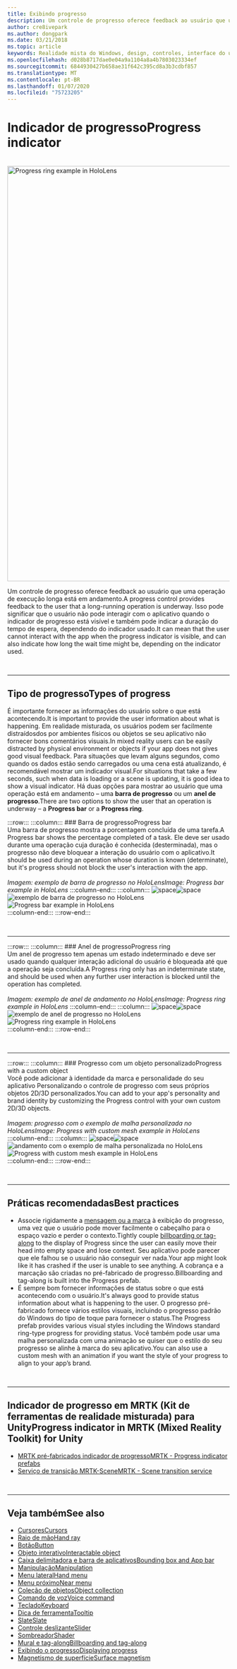 ```yaml
---
title: Exibindo progresso
description: Um controle de progresso oferece feedback ao usuário que uma operação de execução longa está em andamento.
author: cre8ivepark
ms.author: dongpark
ms.date: 03/21/2018
ms.topic: article
keywords: Realidade mista do Windows, design, controles, interface do usuário, UX
ms.openlocfilehash: d028b8717dae0e04a9a1104a8a4b7803023334ef
ms.sourcegitcommit: 6844930427b658ae31f642c395cd8a3b3cdbf857
ms.translationtype: MT
ms.contentlocale: pt-BR
ms.lasthandoff: 01/07/2020
ms.locfileid: "75723205"
---
```

# <a name="progress-indicator"></a><span data-ttu-id="1ce97-104">Indicador de progresso</span><span class="sxs-lookup"><span data-stu-id="1ce97-104">Progress indicator</span></span>

<br>

<img src="images/UX/MRTK_ProgressIndicator.gif" alt="Progress ring example in HoloLens" width="940px">

<span data-ttu-id="1ce97-105">Um controle de progresso oferece feedback ao usuário que uma operação de execução longa está em andamento.</span><span class="sxs-lookup"><span data-stu-id="1ce97-105">A progress control provides feedback to the user that a long-running operation is underway.</span></span> <span data-ttu-id="1ce97-106">Isso pode significar que o usuário não pode interagir com o aplicativo quando o indicador de progresso está visível e também pode indicar a duração do tempo de espera, dependendo do indicador usado.</span><span class="sxs-lookup"><span data-stu-id="1ce97-106">It can mean that the user cannot interact with the app when the progress indicator is visible, and can also indicate how long the wait time might be, depending on the indicator used.</span></span>

<br>

---

## <a name="types-of-progress"></a><span data-ttu-id="1ce97-107">Tipo de progresso</span><span class="sxs-lookup"><span data-stu-id="1ce97-107">Types of progress</span></span>

<span data-ttu-id="1ce97-108">É importante fornecer as informações do usuário sobre o que está acontecendo.</span><span class="sxs-lookup"><span data-stu-id="1ce97-108">It is important to provide the user information about what is happening.</span></span> <span data-ttu-id="1ce97-109">Em realidade misturada, os usuários podem ser facilmente distraídosdos por ambientes físicos ou objetos se seu aplicativo não fornecer bons comentários visuais.</span><span class="sxs-lookup"><span data-stu-id="1ce97-109">In mixed reality users can be easily distracted by physical environment or objects if your app does not gives good visual feedback.</span></span> <span data-ttu-id="1ce97-110">Para situações que levam alguns segundos, como quando os dados estão sendo carregados ou uma cena está atualizando, é recomendável mostrar um indicador visual.</span><span class="sxs-lookup"><span data-stu-id="1ce97-110">For situations that take a few seconds, such when data is loading or a scene is updating, it is good idea to show a visual indicator.</span></span> <span data-ttu-id="1ce97-111">Há duas opções para mostrar ao usuário que uma operação está em andamento – uma **barra de progresso** ou um **anel de progresso**.</span><span class="sxs-lookup"><span data-stu-id="1ce97-111">There are two options to show the user that an operation is underway – a **Progress bar** or a **Progress ring**.</span></span>

:::row:::
    :::column:::
        ### <a name="progress-barbr"></a><span data-ttu-id="1ce97-112">Barra de progresso</span><span class="sxs-lookup"><span data-stu-id="1ce97-112">Progress bar</span></span><br>
        <span data-ttu-id="1ce97-113">Uma barra de progresso mostra a porcentagem concluída de uma tarefa.</span><span class="sxs-lookup"><span data-stu-id="1ce97-113">A Progress bar shows the percentage completed of a task.</span></span> <span data-ttu-id="1ce97-114">Ele deve ser usado durante uma operação cuja duração é conhecida (desterminada), mas o progresso não deve bloquear a interação do usuário com o aplicativo.</span><span class="sxs-lookup"><span data-stu-id="1ce97-114">It should be used during an operation whose duration is known (determinate), but it's progress should not block the user's interaction with the app.</span></span><br>
        <br>
        <span data-ttu-id="1ce97-115">*Imagem: exemplo de barra de progresso no HoloLens*</span><span class="sxs-lookup"><span data-stu-id="1ce97-115">*Image: Progress bar example in HoloLens*</span></span>
    :::column-end:::
        :::column:::
        <span data-ttu-id="1ce97-116">![space](images/spacer-20x582.png)</span><span class="sxs-lookup"><span data-stu-id="1ce97-116">![space](images/spacer-20x582.png)</span></span><br>
       <span data-ttu-id="1ce97-117">![exemplo de barra de progresso no HoloLens](images/640px-progressbar.jpg)</span><span class="sxs-lookup"><span data-stu-id="1ce97-117">![Progress bar example in HoloLens](images/640px-progressbar.jpg)</span></span><br>
    :::column-end:::
:::row-end:::

<br>

---

:::row:::
    :::column:::
        ### <a name="progress-ringbr"></a><span data-ttu-id="1ce97-118">Anel de progresso</span><span class="sxs-lookup"><span data-stu-id="1ce97-118">Progress ring</span></span><br>
        <span data-ttu-id="1ce97-119">Um anel de progresso tem apenas um estado indeterminado e deve ser usado quando qualquer interação adicional do usuário é bloqueada até que a operação seja concluída.</span><span class="sxs-lookup"><span data-stu-id="1ce97-119">A Progress ring only has an indeterminate state, and should be used when any further user interaction is blocked until the operation has completed.</span></span><br>
        <br>
        <span data-ttu-id="1ce97-120">*Imagem: exemplo de anel de andamento no HoloLens*</span><span class="sxs-lookup"><span data-stu-id="1ce97-120">*Image: Progress ring example in HoloLens*</span></span>
    :::column-end:::
        :::column:::
        <span data-ttu-id="1ce97-121">![space](images/spacer-20x582.png)</span><span class="sxs-lookup"><span data-stu-id="1ce97-121">![space](images/spacer-20x582.png)</span></span><br>
       <span data-ttu-id="1ce97-122">![exemplo de anel de progresso no HoloLens](images/640px-progressring.jpg)</span><span class="sxs-lookup"><span data-stu-id="1ce97-122">![Progress ring example in HoloLens](images/640px-progressring.jpg)</span></span><br>
    :::column-end:::
:::row-end:::

<br>

---

:::row:::
    :::column:::
        ### <a name="progress-with-a-custom-objectbr"></a><span data-ttu-id="1ce97-123">Progresso com um objeto personalizado</span><span class="sxs-lookup"><span data-stu-id="1ce97-123">Progress with a custom object</span></span><br>
        <span data-ttu-id="1ce97-124">Você pode adicionar à identidade da marca e personalidade do seu aplicativo Personalizando o controle de progresso com seus próprios objetos 2D/3D personalizados.</span><span class="sxs-lookup"><span data-stu-id="1ce97-124">You can add to your app's personality and brand identity by customizing the Progress control with your own custom 2D/3D objects.</span></span><br>
        <br>
        <span data-ttu-id="1ce97-125">*Imagem: progresso com o exemplo de malha personalizada no HoloLens*</span><span class="sxs-lookup"><span data-stu-id="1ce97-125">*Image: Progress with custom mesh example in HoloLens*</span></span>
    :::column-end:::
        :::column:::
        <span data-ttu-id="1ce97-126">![space](images/spacer-20x582.png)</span><span class="sxs-lookup"><span data-stu-id="1ce97-126">![space](images/spacer-20x582.png)</span></span><br>
       <span data-ttu-id="1ce97-127">![andamento com o exemplo de malha personalizada no HoloLens](images/640px-progresscustom.jpg)</span><span class="sxs-lookup"><span data-stu-id="1ce97-127">![Progress with custom mesh example in HoloLens](images/640px-progresscustom.jpg)</span></span><br>
    :::column-end:::
:::row-end:::

<br>

---

## <a name="best-practices"></a><span data-ttu-id="1ce97-128">Práticas recomendadas</span><span class="sxs-lookup"><span data-stu-id="1ce97-128">Best practices</span></span>
* <span data-ttu-id="1ce97-129">Associe rigidamente a [mensagem ou a marca](billboarding-and-tag-along.md) à exibição do progresso, uma vez que o usuário pode mover facilmente o cabeçalho para o espaço vazio e perder o contexto.</span><span class="sxs-lookup"><span data-stu-id="1ce97-129">Tightly couple [billboarding or tag-along](billboarding-and-tag-along.md) to the display of Progress since the user can easily move their head into empty space and lose context.</span></span> <span data-ttu-id="1ce97-130">Seu aplicativo pode parecer que ele falhou se o usuário não conseguir ver nada.</span><span class="sxs-lookup"><span data-stu-id="1ce97-130">Your app might look like it has crashed if the user is unable to see anything.</span></span> <span data-ttu-id="1ce97-131">A cobrança e a marcação são criadas no pré-fabricado de progresso.</span><span class="sxs-lookup"><span data-stu-id="1ce97-131">Billboarding and tag-along is built into the Progress prefab.</span></span>
* <span data-ttu-id="1ce97-132">É sempre bom fornecer informações de status sobre o que está acontecendo com o usuário.</span><span class="sxs-lookup"><span data-stu-id="1ce97-132">It's always good to provide status information about what is happening to the user.</span></span> <span data-ttu-id="1ce97-133">O progresso pré-fabricado fornece vários estilos visuais, incluindo o progresso padrão do Windows do tipo de toque para fornecer o status.</span><span class="sxs-lookup"><span data-stu-id="1ce97-133">The Progress prefab provides various visual styles including the Windows standard ring-type progress for providing status.</span></span> <span data-ttu-id="1ce97-134">Você também pode usar uma malha personalizada com uma animação se quiser que o estilo do seu progresso se alinhe à marca do seu aplicativo.</span><span class="sxs-lookup"><span data-stu-id="1ce97-134">You can also use a custom mesh with an animation if you want the style of your progress to align to your app’s brand.</span></span>

<br>

---

## <a name="progress-indicator-in-mrtk-mixed-reality-toolkit-for-unity"></a><span data-ttu-id="1ce97-135">Indicador de progresso em MRTK (Kit de ferramentas de realidade misturada) para Unity</span><span class="sxs-lookup"><span data-stu-id="1ce97-135">Progress indicator in MRTK (Mixed Reality Toolkit) for Unity</span></span>

* [<span data-ttu-id="1ce97-136">MRTK pré-fabricados indicador de progresso</span><span class="sxs-lookup"><span data-stu-id="1ce97-136">MRTK - Progress indicator prefabs</span></span>](https://github.com/microsoft/MixedRealityToolkit-Unity/tree/mrtk_release/Assets/MixedRealityToolkit.SDK/Features/UX/Prefabs/ProgressIndicators)
* [<span data-ttu-id="1ce97-137">Serviço de transição MRTK-Scene</span><span class="sxs-lookup"><span data-stu-id="1ce97-137">MRTK - Scene transition service</span></span>](https://microsoft.github.io/MixedRealityToolkit-Unity/Documentation/Extensions/SceneTransitionService/SceneTransitionServiceOverview.html)


<br>

---

## <a name="see-also"></a><span data-ttu-id="1ce97-138">Veja também</span><span class="sxs-lookup"><span data-stu-id="1ce97-138">See also</span></span>

* [<span data-ttu-id="1ce97-139">Cursores</span><span class="sxs-lookup"><span data-stu-id="1ce97-139">Cursors</span></span>](cursors.md)
* [<span data-ttu-id="1ce97-140">Raio de mão</span><span class="sxs-lookup"><span data-stu-id="1ce97-140">Hand ray</span></span>](point-and-commit.md)
* [<span data-ttu-id="1ce97-141">Botão</span><span class="sxs-lookup"><span data-stu-id="1ce97-141">Button</span></span>](button.md)
* [<span data-ttu-id="1ce97-142">Objeto interativo</span><span class="sxs-lookup"><span data-stu-id="1ce97-142">Interactable object</span></span>](interactable-object.md)
* [<span data-ttu-id="1ce97-143">Caixa delimitadora e barra de aplicativos</span><span class="sxs-lookup"><span data-stu-id="1ce97-143">Bounding box and App bar</span></span>](app-bar-and-bounding-box.md)
* [<span data-ttu-id="1ce97-144">Manipulação</span><span class="sxs-lookup"><span data-stu-id="1ce97-144">Manipulation</span></span>](direct-manipulation.md)
* [<span data-ttu-id="1ce97-145">Menu lateral</span><span class="sxs-lookup"><span data-stu-id="1ce97-145">Hand menu</span></span>](hand-menu.md)
* [<span data-ttu-id="1ce97-146">Menu próximo</span><span class="sxs-lookup"><span data-stu-id="1ce97-146">Near menu</span></span>](near-menu.md)
* [<span data-ttu-id="1ce97-147">Coleção de objetos</span><span class="sxs-lookup"><span data-stu-id="1ce97-147">Object collection</span></span>](object-collection.md)
* [<span data-ttu-id="1ce97-148">Comando de voz</span><span class="sxs-lookup"><span data-stu-id="1ce97-148">Voice command</span></span>](voice-input.md)
* [<span data-ttu-id="1ce97-149">Teclado</span><span class="sxs-lookup"><span data-stu-id="1ce97-149">Keyboard</span></span>](keyboard.md)
* [<span data-ttu-id="1ce97-150">Dica de ferramenta</span><span class="sxs-lookup"><span data-stu-id="1ce97-150">Tooltip</span></span>](tooltip.md)
* [<span data-ttu-id="1ce97-151">Slate</span><span class="sxs-lookup"><span data-stu-id="1ce97-151">Slate</span></span>](slate.md)
* [<span data-ttu-id="1ce97-152">Controle deslizante</span><span class="sxs-lookup"><span data-stu-id="1ce97-152">Slider</span></span>](slider.md)
* [<span data-ttu-id="1ce97-153">Sombreador</span><span class="sxs-lookup"><span data-stu-id="1ce97-153">Shader</span></span>](shader.md)
* [<span data-ttu-id="1ce97-154">Mural e tag-along</span><span class="sxs-lookup"><span data-stu-id="1ce97-154">Billboarding and tag-along</span></span>](billboarding-and-tag-along.md)
* [<span data-ttu-id="1ce97-155">Exibindo o progresso</span><span class="sxs-lookup"><span data-stu-id="1ce97-155">Displaying progress</span></span>](progress.md)
* [<span data-ttu-id="1ce97-156">Magnetismo de superfície</span><span class="sxs-lookup"><span data-stu-id="1ce97-156">Surface magnetism</span></span>](surface-magnetism.md)
